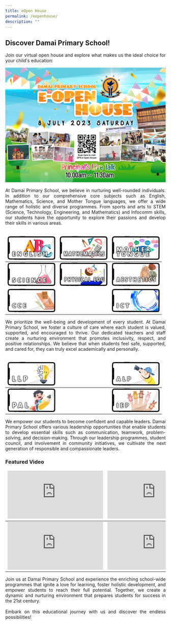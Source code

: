 ```yaml
---
title: eOpen House
permalink: /eopenhouse/
description: ""
---
```

## Discover Damai Primary School!

<div style="text-align: justify;">Join our virtual open house and explore what makes us the ideal choice for your child's education:</div>

![](/images/Random/Openhouse%20Matter/2023%20openhouse%20copy%204.jpg)

<div style="text-align: justify;">At Damai Primary School, we believe in nurturing well-rounded individuals. In addition to our comprehensive core subjects such as English, Mathematics, Science, and Mother Tongue languages, we offer a wide range of holistic and diverse programmes. From sports and arts to STEM (Science, Technology, Engineering, and Mathematics) and Infocomm skills, our students have the opportunity to explore their passions and develop their skills in various areas.</div><br>

<table align="center" cellpadding="0" cellspacing="0" class="Jeff's blog table class" style="margin-left: auto; margin-right: auto; text-align: center;"><thead>
  <tr>
<td style="width:150px"><a href="/holistic-education/Department/english/"><img src="/images/Random/Openhouse%20Matter/english.png" style="width:150px"></a></td>
<td style="width:150px"><a href="/holistic-education/Department/mathematics/"><img src="/images/Random/Openhouse%20Matter/mathmath.png" style="width:150px"></a></td>
<td style="width:150px"><a href="/holistic-education/Department/mother-tongue/"><img src="/images/Random/Openhouse%20Matter/mother-tongue.png" style="width:150px"></a></td>
  </tr>
  </thead>
  <tbody><tr>
<td><a href="/holistic-education/Department/science/"><img src="/images/Random/Openhouse%20Matter/science.png" style="width:150px"></a></td>
<td><a href="/holistic-education/Department/physical-education-pe/"><img src="/images/Random/Openhouse%20Matter/peducation.png" style="width:150px"></a></td>
<td><a href="/holistic-education/Department/aesthetics/"><img src="/images/Random/Openhouse%20Matter/aesthetics.png" style="width:150px"></a></td>
    </tr>
    <tr>
<td><a href="/holistic-education/Department/character-n-citizenship-education/"><img src="/images/Random/Openhouse%20Matter/cceducation.png" style="width:150px"></a></td>
<td> </td>
<td><a href="/holistic-education/Department/information-n-communications-technology/"><img src="/images/Random/Openhouse%20Matter/infocommt.png" style="width:150px"></a></td>
    </tr></tbody></table>

<div style="text-align: justify;">We prioritize the well-being and development of every student. At Damai Primary School, we foster a culture of care where each student is valued, supported, and encouraged to thrive. Our dedicated teachers and staff create a nurturing environment that promotes inclusivity, respect, and positive relationships. We believe that when students feel safe, supported, and cared for, they can truly excel academically and personally.</div><br>

<table align="center" cellpadding="0" cellspacing="0" class="Jeff's blog table class" style="margin-left: auto; margin-right: auto; text-align: center;"><thead>
  <tr>
<td style="width:150px"><a href="/school-experience/school-wide-programmes/learn-for-life-programme-llp"><img src="/images/Random/Openhouse%20Matter/llprogram.png" style="width:150px"></a></td>
<td style="width:150px"> </td>
<td style="width:150px"><a href="/school-experience/school-wide-programmes/applied-learning-programme-alp"><img src="/images/Random/Openhouse%20Matter/alprogram.png" style="width:150px"></a></td>
  </tr>
  </thead>
  <tbody><tr>
<td><a href="/school-experience/school-wide-programmes/programme-for-active-learning-pal"><img src="/images/Random/Openhouse%20Matter/palpal.png" style="width:150px"></a></td>
<td></td>
<td><a href="/school-experience/school-wide-programmes/interest-elective-programme-iep"><img src="/images/Random/Openhouse%20Matter/ieprogram.png" style="width:150px"></a></td>
    </tr>
</tbody></table>

<div style="text-align: justify;">We empower our students to become confident and capable leaders. Damai Primary School offers various leadership opportunities that enable students to develop essential skills such as communication, teamwork, problem-solving, and decision-making. Through our leadership programmes, student council, and involvement in community initiatives, we cultivate the next generation of responsible and compassionate leaders.</div>

### Featured Video

<table align="center" cellpadding="0" cellspacing="0" class="Jeff's blog table class" style="margin-left: auto; margin-right: auto; text-align: center;"><thead>
  <tr>
<td><iframe width="300" src="https://www.youtube.com/embed/zdg2uV1YUyM" title="YouTube video player" frameborder="0" allow="accelerometer; autoplay; clipboard-write; encrypted-media; gyroscope; picture-in-picture" allowfullscreen=""></iframe></td>
<td><iframe width="300" src="https://www.youtube.com/embed/fY1_GyKFSEA" title="YouTube video player" frameborder="0" allow="accelerometer; autoplay; clipboard-write; encrypted-media; gyroscope; picture-in-picture" allowfullscreen=""></iframe></td>
  </tr>
  </thead>
  <tbody><tr>
<td><iframe width="300" src="https://www.youtube.com/embed/bDrmgWh1H5U" title="YouTube video player" frameborder="0" allow="accelerometer; autoplay; clipboard-write; encrypted-media; gyroscope; picture-in-picture" allowfullscreen=""></iframe></td>
<td><iframe width="300" src="https://www.youtube.com/embed/gT6mqNMUUrE" title="YouTube video player" frameborder="0" allow="accelerometer; autoplay; clipboard-write; encrypted-media; gyroscope; picture-in-picture" allowfullscreen=""></iframe></td>
    </tr>
</tbody></table>

<div style="text-align: justify;">Join us at Damai Primary School and experience the enriching school-wide programmes that ignite a love for learning, foster holistic development, and empower students to reach their full potential. Together, we create a dynamic and nurturing environment that prepares students for success in the 21st century.</div><br>

<div style="text-align: justify;">Embark on this educational journey with us and discover the endless possibilities!</div>